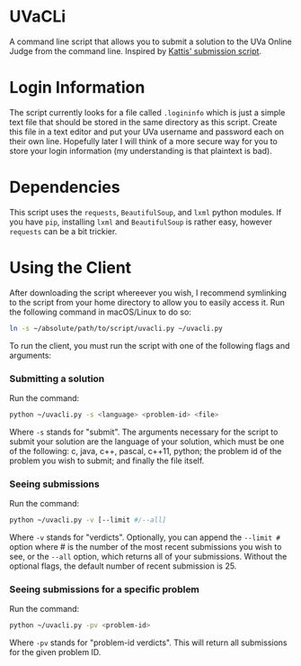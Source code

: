 # UVaCLi

A command line script that allows you to submit a solution to the UVa Online Judge from the command line. Inspired by [Kattis' submission script](https://github.com/Kattis/kattis-cli).

# Login Information

The script currently looks for a file called `.logininfo` which is just a simple text file that should be stored in the same directory as this script. Create this file in a text editor and put your UVa username and password each on their own line. Hopefully later I will think of a more secure way for you to store your login information (my understanding is that plaintext is bad).

# Dependencies

This script uses the `requests`, `BeautifulSoup`, and `lxml` python modules. If you have `pip`, installing `lxml` and `BeautifulSoup` is rather easy, however `requests` can be a bit trickier.

# Using the Client

After downloading the script whereever you wish, I recommend symlinking to the script from your home directory to allow you to easily access it. Run the following command in macOS/Linux to do so:

```bash
ln -s ~/absolute/path/to/script/uvacli.py ~/uvacli.py
```

To run the client, you must run the script with one of the following flags and arguments:

### Submitting a solution

Run the command:
```bash
python ~/uvacli.py -s <language> <problem-id> <file>
```
Where `-s` stands for "submit". The arguments necessary for the script to submit your solution are the language of your solution, which must be one of the following: c, java, c++, pascal, c++11, python; the problem id of the problem you wish to submit; and finally the file itself.

### Seeing submissions

Run the command:
```bash
python ~/uvacli.py -v [--limit #/--all]
```
Where `-v` stands for "verdicts". Optionally, you can append the `--limit #` option where # is the number of the most recent submissions you wish to see, or the `--all` option, which returns all of your submissions. Without the optional flags, the default number of recent submission is 25.

### Seeing submissions for a specific problem
Run the command:
```bash
python ~/uvacli.py -pv <problem-id>
```
Where `-pv` stands for "problem-id verdicts". This will return all submissions for the given problem ID.
